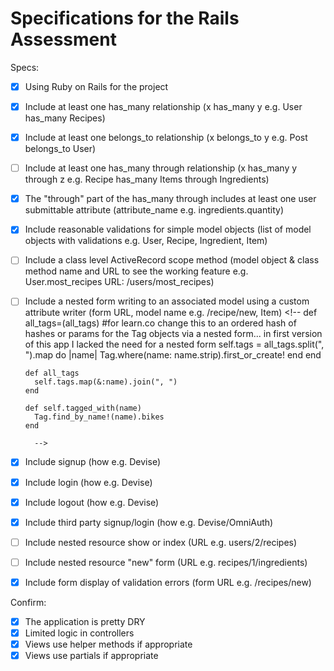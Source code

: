 # Specifications for the Rails Assessment

Specs:
- [x] Using Ruby on Rails for the project
- [x] Include at least one has_many relationship (x has_many y e.g. User has_many Recipes)
- [x] Include at least one belongs_to relationship (x belongs_to y e.g. Post belongs_to User)
- [ ] Include at least one has_many through relationship (x has_many y through z e.g. Recipe has_many Items through Ingredients)
        <!-- User has_many :comments through: :bikes -->
- [x] The "through" part of the has_many through includes at least one user submittable attribute (attribute_name e.g. ingredients.quantity)
- [x] Include reasonable validations for simple model objects (list of model objects with validations e.g. User, Recipe, Ingredient, Item)
- [ ] Include a class level ActiveRecord scope method (model object & class method name and URL to see the working feature e.g. User.most_recipes URL: /users/most_recipes)
      <!--  def self.tagged_with(name)
              Tag.find_by_name!(name).bikes
            end -->
- [ ] Include a nested form writing to an associated model using a custom attribute writer (form URL, model name e.g. /recipe/new, Item)
      <!--
      def all_tags=(all_tags) #for learn.co change this to an ordered hash of hashes   or params for the Tag objects via a nested form... in first version of this app I lacked the need for a nested form
        self.tags = all_tags.split(", ").map do |name|
          Tag.where(name: name.strip).first_or_create!
        end
      end

      def all_tags
        self.tags.map(&:name).join(", ")
      end

      def self.tagged_with(name)
        Tag.find_by_name!(name).bikes
      end

        -->
- [x] Include signup (how e.g. Devise)
- [x] Include login (how e.g. Devise)
- [x] Include logout (how e.g. Devise)
- [x] Include third party signup/login (how e.g. Devise/OmniAuth)
- [ ] Include nested resource show or index (URL e.g. users/2/recipes)
        <!-- users/1/bikes(index) -->
- [ ] Include nested resource "new" form (URL e.g. recipes/1/ingredients)
        <!-- bikes/1/comments  -->
- [x] Include form display of validation errors (form URL e.g. /recipes/new)

Confirm:
- [x] The application is pretty DRY
- [x] Limited logic in controllers
- [x] Views use helper methods if appropriate
- [x] Views use partials if appropriate
